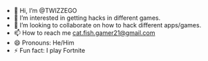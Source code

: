 - 👋 Hi, I’m @TWIZZEGO
- 👀 I’m interested in getting hacks in different games.
- 💞️ I’m looking to collaborate on how to hack different apps/games.
- 📫 How to reach me  cat.fish.gamer21@gmail.com
- 😄 Pronouns: He/Him
- ⚡ Fun fact: I play Fortnite

<!---
TWIZZEGO/TWIZZEGO is a ✨ special ✨ repository because its `README.md` (this file) appears on your GitHub profile.
You can click the Preview link to take a look at your changes.
--->
